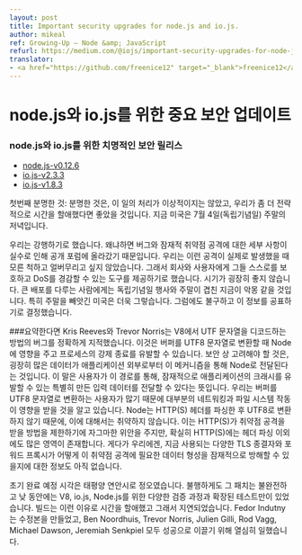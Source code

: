 ```yaml
---
layout: post
title: Important security upgrades for node.js and io.js.
author: mikeal
ref: Growing-Up — Node &amp; JavaScript
refurl: https://medium.com/@iojs/important-security-upgrades-for-node-js-and-io-js-8ac14ece5852
translator:
- <a href="https://github.com/freenice12" target="_blank">freenice12</a>
---
```



<!--
Important security upgrades for node.js and io.js
Critical security releases for node.js and io.js
node.js-v0.12.6
io.js-v2.3.3
io.js-v1.8.3
-->

# node.js와 io.js를 위한 중요 보안 업데이트
### node.js와 io.js를 위한 치명적인 보안 릴리스
* [node.js-v0.12.6](http://nodejs.org/dist/v0.12.6/)
* [io.js-v2.3.3](https://iojs.org/dist/v2.3.3/)
* [io.js-v1.8.3](https://iojs.org/dist/v1.8.3/)

<!--
First, the obvious: the handling of this hasn’t been ideal, it would have been nice to take our time and do this more strategically. It’s evening in the USA and it’s the weekend of the 4th of July.
-->

첫번째 분명한 것: 분명한 것은, 이 일의 처리가 이상적이지는 않았고, 우리가 좀 더 전략적으로 시간을 할애했다면 좋았을 것입니다.
지금 미국은 7월 4일(독립기념일) 주말의 저녁입니다.

<!--
We made the call to push forward because details about the bug and potential exploit has inadvertently made its way to a public forum so we’d rather given companies and users the tools to protect themselves and mitigate DoS if they happen to become a reality than sit on it and cross our fingers. The timing sucks, particularly for the USA where it’s hitting the weekend and the whole 4th of July thing makes this a nightmare for people managing large deployments but this is the call we made with the information available.
-->

우리는 강행하기로 했습니다. 왜냐하면 버그와 잠재적 취약점 공격에 대한 세부 사항이 실수로 인해 공개 포럼에 올라갔기 때문입니다.  우리는 이런 공격이 실제로 발생했을 때 모른 척하고 얼버무리고 싶지 않았습니다. 그래서 회사와 사용자에게 그들 스스로를 보호하고 DoS를 경감할 수 있는 도구를 제공하기로 했습니다. 시기가 굉장히 좋지 않습니다. 큰 배포를 다루는 사람에게는 독립기념일 행사와 주말이 겹친 지금이 악몽 같을 것입니다. 특히 주말을 빼앗긴 미국은 더욱 그렇습니다. 그럼에도 불구하고 이 정보를 공표하기로 결정했습니다.

<!--
A short history
Kris Reeves and Trevor Norris pinpointed a bug in V8 in the way it decodes UTF strings. This impacts Node at the Buffer to UTF8 String conversion and can cause a process to crash. The security concern comes from the fact that a lot of data from outside of an application is delivered to Node via this mechanism which means that users can potentially deliver specially crafted input data that can cause an application to crash when it goes through this path. We know that most networking and filesystem operations are impacted as would be many user-land uses of Buffer to UTF8 String conversion. We know that HTTP(S) header parsing is not vulnerable because Node does not convert this data as UTF8. This is a small consolation because it restricts the way HTTP(S) can be exploited but there is more to HTTP(S) than header parsing obviously. We also have no information yet on how the various TLS terminators and forward-proxies in use may potentially mitigate against the form of data required for this exploit.
-->

###요약한다면
Kris Reeves와 Trevor Norris는 V8에서 UTF 문자열을 디코드하는 방법의 버그를 정확하게 지적했습니다. 이것은 버퍼를 UTF8 문자열로 변환할 때 Node에 영향을 주고 프로세스의 강제 종료를 유발할 수 있습니다. 보안 상 고려해야 할 것은, 굉장히 많은 데이터가 애플리케이션 외부로부터 이 메커니즘을 통해 Node로 전달된다는 것입니다. 이 말은 사용자가 이 경로를 통해, 잠재적으로 애플리케이션의 크래시를 유발할 수 있는 특별히 만든 입력 데이터를 전달할 수 있다는 뜻입니다. 우리는 버퍼를 UTF8 문자열로 변환하는 사용자가 많기 때문에 대부분의 네트워킹과 파일 시스템 작동이 영향을 받을 것을 알고 있습니다. Node는 HTTP(S) 헤더를 파싱한 후 UTF8로 변환하지 않기 때문에, 이에 대해서는 취약하지 않습니다. 이는 HTTP(S)가 취약점 공격을 받을 방법을 제한하기에 자그마한 위안을 주지만, 확실히 HTTP(S)에는 헤더 파싱 이외에도 많은 영역이 존재합니다. 게다가 우리에겐, 지금 사용되는 다양한 TLS 종결자와 포워드 프록시가 어떻게 이 취약점 공격에 필요한 데이터 형성을 잠재적으로 방해할 수 있을지에 대한 정보도 아직 없습니다.

<!--
The initial ETA was midday PDT. Unfortunately, the patch wasn’t quite ready and there was an extended test and verification process for V8, io.js and Node.js during the day. The builds also take some time on top of that, hence the delay. Fedor Indutny created the fix, Ben Noordhuis, Trevor Norris, Julien Gilli, Rod Vagg, Michael Dawson and Jeremiah Senkpiel all worked very hard to make this land successfully.
-->

초기 완료 예정 시각은 태평양 연안시로 정오였습니다. 불행하게도 그 패치는 불완전하고 낮 동안에는 V8, io.js, Node.js를 위한 다양한 검증 과정과 확장된 테스트만이 있었습니다. 빌드는 이런 이유로 시간을 할애했고 그래서 지연되었습니다. Fedor Indutny는 수정본을 만들었고, Ben Noordhuis, Trevor Norris, Julien Gilli, Rod Vagg, Michael Dawson, Jeremiah Senkpiel 모두 성공으로 이끌기 위해 열심히 일했습니다.